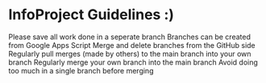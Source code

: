 # InfoProject Guidelines :)

Please save all work done in a seperate branch
Branches can be created from Google Apps Script
Merge and delete branches from the GitHub side
Regularly pull merges (made by others) to the main branch into your own branch
Regularly merge your own branch into the main branch
Avoid doing too much in a single branch before merging
